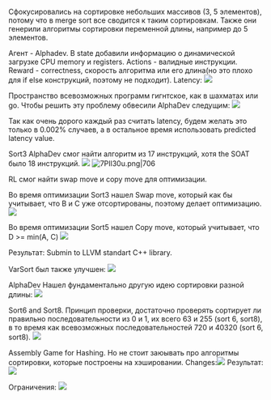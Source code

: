 Сфокусировались на сортировке небольших массивов (3, 5 элементов), потому что в merge sort все сводится к таким сортировкам. Также они генерили алгоритмы сортировки переменной длины, например до 5 элементов.

Агент - Alphadev.
В state добавили информацию о динамической загрузке CPU memory и registers.
Actions - валидные инструкции.
Reward - correctness, скорость алгоритма или его длина(но это плохо для if else конструкций, поэтому не подходит). 
Latency:
![](https://i.imgur.com/aD2bksu.png)

Пространство всевозможных программ гигнтское, как в шахматах или go. Чтобы решить эту проблему обвесили AlphaDev следущим:
![](https://i.imgur.com/S4ZX6XF.png)

Так как очень дорого каждый раз считать latency, будем желать это только в 0.002% случаев, а в остальное время использовать predicted latency value.

Sort3
AlphaDev смог найти алгоритм из 17 инструкций, хотя the SOAT было 18 инструкций.
![](https://i.imgur.com/2wMpRjg.png)
![7PIl30u.png|706](https://i.imgur.com/7PIl30u.png)

RL смог найти swap move и copy move для оптимизации.

Во время оптимизации Sort3 нашел Swap move, который как бы учитывает, что B и C уже отсортированы, поэтому делает оптимизацию.
![](https://i.imgur.com/4e0Epj8.png)

Во время оптимизации Sort5 нашел Copy move, который учитывает, что D >= min(A, C)
![](https://i.imgur.com/mRuxWL9.png)

Результат: Submin to LLVM standart C++ library.

VarSort был также улучшен:
![](https://i.imgur.com/NlwStmH.png)

AlphaDev Нашел фундаментально другую идею сортировки разной длины:
![](https://i.imgur.com/qrcPO0A.png)

Sort6 and Sort8.
Принцип проверки, достаточно проверять сортирует ли правильно последовательности из 0 и 1, их всего 63 и 255 (sort 6, sort8), в то время как всевозможных последовательностей 720 и 40320 (sort 6, sort8).
![](https://i.imgur.com/mlebFQf.png)

Assembly Game for Hashing.
Но не стоит заюывать про алгоритмы сортировки, которые построены на хэшировании. 
Changes:![](https://i.imgur.com/oXRvM2c.png)
Результат:
![](https://i.imgur.com/fZ5954X.png)

Ограничения: ![](https://i.imgur.com/wEwZdX1.png)
